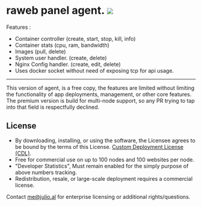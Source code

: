 # raweb panel agent. ![](https://jenkins.julio.al/job/raweb-agent/badge/icon)

Features :
 - Container controller (create, start, stop, kill, info)
 - Container stats (cpu, ram, bandwidth)
 - Images (pull, delete)
 - System user handler. (create, delete)
 - Nginx Config handler. (create, edit, delete)
 - Uses docker socket without need of exposing tcp for api usage.

 --- 

 This version of agent, is a free copy, the features are limited without limiting the functionality of app deployments, management, or other core features. 
 The premium version is build for multi-node support, so any PR trying to tap into that field is respectfully declined.


## License

- By downloading, installing, or using the software, the Licensee agrees to be bound by the terms of this License. [Custom Deployment License (CDL)](./LICENSE).  
- Free for commercial use on up to 100 nodes and 100 websites per node.
- "Developer Statistics", Must remain enabled for the simply purpose of above numbers tracking.
- Redistribution, resale, or large-scale deployment requires a commercial license.

Contact me@julio.al for enterprise licensing or additional rights/questions.
